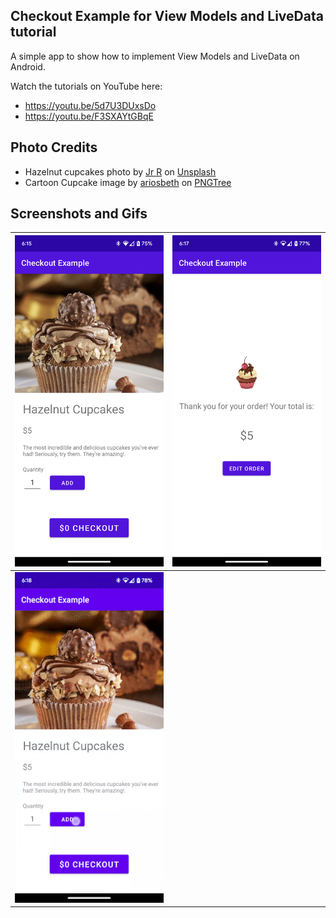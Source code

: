 ## Checkout Example for View Models and LiveData tutorial
A simple app to show how to implement View Models and LiveData on Android.

Watch the tutorials on YouTube here:

- https://youtu.be/5d7U3DUxsDo
- https://youtu.be/F3SXAYtGBqE

## Photo Credits
- Hazelnut cupcakes photo by [Jr R](https://unsplash.com/@wachalala?utm_source=unsplash&utm_medium=referral&utm_content=creditCopyText) on [Unsplash](https://unsplash.com/photos/90HdOlGbjck?utm_source=unsplash&utm_medium=referral&utm_content=creditCopyText)
- Cartoon Cupcake image by [ariosbeth](https://pngtree.com/freepng/cartoon-cupcake-for-birthday-decoration_5314854.html) on [PNGTree](https://pngtree.com/)

## Screenshots and Gifs
|<img src="./screenshots/product-detail-fragment.png" width=300>|<img src="./screenshots/shopping-cart-fragment.png" width=300>|
| --- | --- |
|<img src="./screenshots/checkout-example.gif" width=300>|
